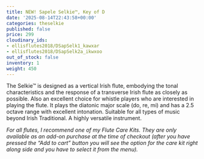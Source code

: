 ```yaml
---
title: NEW! Sapele Selkie™, Key of D
date: '2025-08-14T22:43:58+00:00'
categories: theselkie
published: false
price: 299
cloudinary_ids:
- ellisflutes2018/DSapSelk1_kawxar
- ellisflutes2018/DSapSelk2a_ikwxoo
out_of_stock: false
inventory: 1
weight: 450
---
```


The Selkie™ is designed as a vertical Irish flute, embodying the tonal characteristics and the response of a transverse Irish flute as closely as possible.  Also an excellent choice for whistle players who are interested in playing the flute.   It plays the diatonic major scale (do, re, mi) and has a 2.5 octave range with excellent intonation.  Suitable for all types of music beyond Irish Traditional.  A highly versatile instrument.

*For all flutes, I recommend one of my Flute Care Kits. They are only available as an add-on purchase at the time of checkout (after you have pressed the “Add to cart” button you will see the option for the care kit right along side and you have to select it from the menu).*